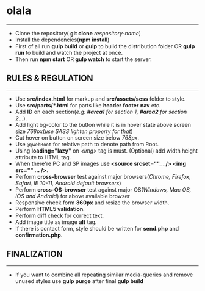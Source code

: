 # olala 
---

- Clone the repository( **git clone** _respository-name_)
- Install the dependencies(**npm install**)
- First of all run **gulp build** or **gulp** to build the distribution folder OR **gulp run** to build and watch the project at once.
- Then run **npm start** OR **gulp watch** to start the server.

## RULES & REGULATION

---

- Use **src/index.html** for markup and **src/assets/scss** folder to style.
- Use **src/parts/\*.html** for parts like **header** **footer** **nav** etc.
- Add **ID** on each section(_e.g: **#area1** for section 1, **#area2** for section 2..._).
- Add light bg-color to the button while it is in hover state above screen size _768px_(_use SASS lighten property for that_)
- Cut ~~hover~~ on button on screen size below _768px_.
- Use `@@webRoot` for relative path to denote path from Root.
- Using **loading="lazy"** on _&lt;img&gt;_ tag is must. (Optional) add width height attribute to HTML tag.
- When there're PC and SP images use **<picture> <source srcset=""... /> <img src="" ... /></picture>**.
- Perform **cross-browser** test against major browsers(_Chrome, Firefox, Safari, IE 10-11, Android default browsers_)
- Perform **cross-OS-browser** test against major OS(_Windows, Mac OS, iOS and Android_) for above available browser
- Responsive check form **360px** and resize the browser width.
- Perform **HTML5 validation**.
- Perform **diff** check for correct text.
- Add image title as image **alt** tag.
- If there is contact form, style should be written for **send.php** and **confirmation.php**.

## FINALIZATION

---
- If you want to combine all repeating similar media-queries and remove unused styles use **gulp purge** after final **gulp build**
